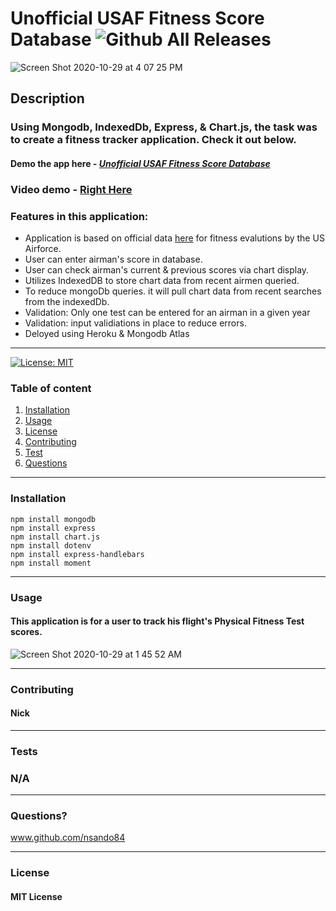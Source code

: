 # **Unofficial USAF Fitness Score Database**   ![Github All Releases](https://img.shields.io/github/contributors/nsando84/Fitness-Score-Tracker-DB)   

![Screen Shot 2020-10-29 at 4 07 25 PM](https://user-images.githubusercontent.com/67135603/97641785-ef2da400-1a00-11eb-95ae-d5e000b79678.png)








  ## **Description**

  

  ### Using Mongodb, IndexedDb, Express, & Chart.js, the task was to create a fitness tracker application. Check it out below.

 #### Demo the app here - [***Unofficial USAF Fitness Score Database***](https://us-fitness-score.herokuapp.com/)
 
 ### Video demo - [Right Here](https://drive.google.com/file/d/1gLguB57RV6hOV0EuNUWAZ-8_TroCG3mi/view)
 
  ### Features in this application:
  
  - Application is based on official data [here](https://www.afpc.af.mil/portals/70/documents/06_CAREER%20management/03_fitness%20program/fitness%20charts.pdf) for fitness evalutions by the US Airforce.
  - User can enter airman's score in database.
  - User can check airman's current & previous scores via chart display.
  - Utilizes IndexedDB to store chart data from recent airmen queried. 
  - To reduce mongoDb queries. it will pull chart data from recent searches from the indexedDb.
  - Validation: Only one test can be entered for an airman in a given year
  - Validation: input validiations in place to reduce errors.
  - Deloyed using Heroku & Mongodb Atlas
  
---

[![License: MIT](https://img.shields.io/badge/License-MIT-yellow.svg)](https://opensource.org/licenses/MIT)

  ### Table of content
  1. [Installation](#installation)
  2. [Usage](#usage)
  3. [License](#license)
  4. [Contributing](#contributing)
  5. [Test](#test)
  6. [Questions](#questions)

---

### **Installation**

   
    npm install mongodb
    npm install express
    npm install chart.js
    npm install dotenv
    npm install express-handlebars
    npm install moment
   
---

### **Usage**

#### This application is for a user to track his flight's Physical Fitness Test scores. 

![Screen Shot 2020-10-29 at 1 45 52 AM](https://user-images.githubusercontent.com/67135603/97545643-8acefe00-1988-11eb-9050-bef13f690ce7.png)





---

### **Contributing**

#### Nick

---

### **Tests**

### N/A

---

### **Questions?**

www.github.com/nsando84

---

### **License**

#### MIT License
